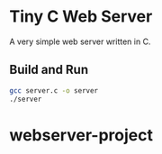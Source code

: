 # Tiny C Web Server

A very simple web server written in C.

## Build and Run

```sh
gcc server.c -o server
./server
```
# webserver-project
